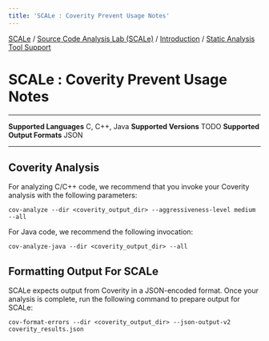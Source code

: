 ```yaml
---
title: 'SCALe : Coverity Prevent Usage Notes'
---
```

 [SCALe](index.md) / [Source Code Analysis Lab (SCALe)](Welcome.md) / [Introduction](Introduction.md) / [Static Analysis Tool Support](Static-Analysis-Tool-Support.md)
<!-- <legal> -->
<!-- SCALe version r.6.2.2.2.A -->
<!--  -->
<!-- Copyright 2020 Carnegie Mellon University. -->
<!--  -->
<!-- NO WARRANTY. THIS CARNEGIE MELLON UNIVERSITY AND SOFTWARE ENGINEERING -->
<!-- INSTITUTE MATERIAL IS FURNISHED ON AN "AS-IS" BASIS. CARNEGIE MELLON -->
<!-- UNIVERSITY MAKES NO WARRANTIES OF ANY KIND, EITHER EXPRESSED OR -->
<!-- IMPLIED, AS TO ANY MATTER INCLUDING, BUT NOT LIMITED TO, WARRANTY OF -->
<!-- FITNESS FOR PURPOSE OR MERCHANTABILITY, EXCLUSIVITY, OR RESULTS -->
<!-- OBTAINED FROM USE OF THE MATERIAL. CARNEGIE MELLON UNIVERSITY DOES NOT -->
<!-- MAKE ANY WARRANTY OF ANY KIND WITH RESPECT TO FREEDOM FROM PATENT, -->
<!-- TRADEMARK, OR COPYRIGHT INFRINGEMENT. -->
<!--  -->
<!-- Released under a MIT (SEI)-style license, please see COPYRIGHT file or -->
<!-- contact permission@sei.cmu.edu for full terms. -->
<!--  -->
<!-- [DISTRIBUTION STATEMENT A] This material has been approved for public -->
<!-- release and unlimited distribution.  Please see Copyright notice for -->
<!-- non-US Government use and distribution. -->
<!--  -->
<!-- DM19-1274 -->
<!-- </legal> -->

SCALe : Coverity Prevent Usage Notes
=====================================

  ------------------------------ --------------
  **Supported Languages**        C, C++, Java
  **Supported Versions**         TODO
  **Supported Output Formats**   JSON
  ------------------------------ --------------

Coverity Analysis
-----------------

For analyzing C/C++ code, we recommend that you invoke your Coverity
analysis with the following parameters:

```
cov-analyze --dir <coverity_output_dir> --aggressiveness-level medium --all
```

For Java code, we recommend the following invocation:

```
cov-analyze-java --dir <coverity_output_dir> --all
```

Formatting Output For SCALe
---------------------------

SCALe expects output from Coverity in a JSON-encoded format. Once your
analysis is complete, run the following command to prepare output for
SCALe:

```
cov-format-errors --dir <coverity_output_dir> --json-output-v2 coverity_results.json
```
